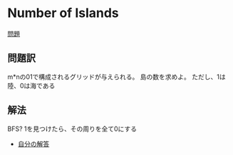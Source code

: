 # Number of Islands
[問題](https://leetcode.com/problems/number-of-islands/)
## 問題訳
m*nの01で構成されるグリッドが与えられる。
島の数を求めよ。
ただし、1は陸、0は海である
## 解法
BFS?
1を見つけたら、その周りを全て0にする

- [自分の解答](./NumberOfIslands.cpp)
# 
# 